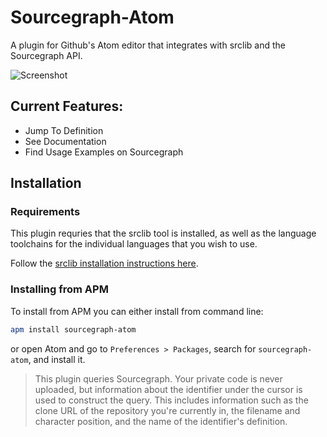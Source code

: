 # Sourcegraph-Atom

A plugin for Github's Atom editor that integrates with srclib and the Sourcegraph API.

![Screenshot](https://raw.githubusercontent.com/sourcegraph/sourcegraph-atom/master/screenshot.png)

## Current Features:

 - Jump To Definition
 - See Documentation
 - Find Usage Examples on Sourcegraph

## Installation

### Requirements

This plugin requries that the srclib tool is installed, as well
as the language toolchains for the individual languages that you wish to use.

Follow the [srclib installation instructions here](http://srclib.org/gettingstarted/#install-srclib).

### Installing from APM

To install from APM you can either install from command line:

```bash
apm install sourcegraph-atom
```

or open Atom and go to `Preferences > Packages`, search for `sourcegraph-atom`, and install it.

> This plugin queries Sourcegraph. Your private code is never uploaded,
> but information about the identifier under the cursor is
> used to construct the query. This includes information such as the clone URL of
> the repository you're currently in, the filename and character position, and
> the name of the identifier's definition.
